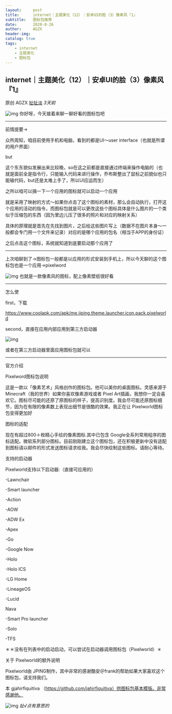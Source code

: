 ```yaml
---
layout:     post
title:      internet｜主题美化（12）｜安卓UI的脸（3）像素风『1』
subtitle:   图标包推荐
date:       2020-8-26
author:     AGZX
header-img: 
catalog: true
tags:
    - internet
    - 主题美化
    - 图标包
---
```


## internet｜主题美化（12）｜安卓UI的脸（3）像素风『1』

原创 AGZX [扯扯淡](javascript:void(0);) *3天前*

![img](https://mmbiz.qpic.cn/mmbiz_gif/tMsLbdfwxoM12GmQGZYFy7azn1RM2Izncuqicg2azuCibJyPB4QUKslUmRtlYYXibScaxKCGx7ebczkJLq5mQWhJg/640?wx_fmt=gif&tp=webp&wxfrom=5&wx_lazy=1)
你好呀，今天接着来聊一聊好看的图标包吧

------

前情提要→

众所周知，咱目前使用手机和电脑，看到的都是UI～user interface（也就是所谓的用户界面）

but

这个东东貌似发展出来比较晚，so在这之前都是直接通过终端来操作电脑的（也就是面前全是指令行，只能输入代码来进行操作，乔布斯整出了鼠标之前貌似也只能输代码，but还是太难上手了，所以UI应运而生）

之所以咱可以搞一下一个应用的图标就可以启动一个应用

就是采用了映射的方式～如果你点击了这个图标的素材，那么会自动执行，打开这个应用的活动的指令，而图标包就是可以更改这些个图标具体是什么图片的一个类似于压缩包的东西（因为里边儿压了很多的照片和对应的映射关系）

具体的原理就是首先在先找到图片，之后给这些图片写上（数据不在图片本身～一般都会专门用一个文件来记录）对应的是哪个应用的包名（相当于APP的身份证）

之后点击这个图标，系统就知道到底要启动那个应用了

------

上次咱聊到了→图标包一般都是以应用的形式安装到手机上，所以今天聊的这个图标包也是一个应用→pixelword

![img](https://mmbiz.qpic.cn/mmbiz_jpg/tMsLbdfwxoNM721JGeK8Q5UEbmKT0DAwXMRBbckh5ZVn89vG3kPulkX3S2nyWnyKP16ickRzBquuvTo1EqpNcQQ/640?wx_fmt=jpeg&tp=webp&wxfrom=5&wx_lazy=1&wx_co=1)
也就是一款像素风的图标，配上像素壁纸很好看

------

怎么使

first，下载

https://www.coolapk.com/apk/me.jiping.theme.launcher.icon.pack.pixelworld

second，直接在应用内部应用到第三方启动器

![img](https://mmbiz.qpic.cn/mmbiz_jpg/tMsLbdfwxoNM721JGeK8Q5UEbmKT0DAwcPvw3QNE3mKupOibMFiaXTvbIrJHf7gicRJkm4IVS5fk1ZPXtL27KZo5Q/640?wx_fmt=jpeg&tp=webp&wxfrom=5&wx_lazy=1&wx_co=1)

或者在第三方启动器里面应用图标包就可以

------

官方介绍



 Pixelword图标包说明

这是一款以「像素艺术」风格创作的图标包。他可以美你的桌面图标。灵感来源于 Minecraft（我的世界）如果你喜欢像素游戏或者 Pixel Art插画，我想你一定会喜欢它。图标尽可能的还原了原图标的样子，提高识别度。我会尽可能还原图标细节，因为在有限的像素数上表现出细节是很酷的效果。我正在让 Pixelworld图标包变得更加好

图标的适配

现在有超过800＋枚精心手绘的像素图标.其中已包含 Google全系列常用程序的图标适配。微软系列部分图标。目前刚刚建立这个图标包，还在积极更新中没有适配到图标请以邮件的形式发送图标请求给我。我会尽快绘制这些图标。请耐心等待。

支持的启动器

 Pixelworld支持以下启动器:（直接可应用的）

 -Lawnchair

 -Smart launcher

 -Action

 -AOW

 -ADW Ex

 -Apex

 -Go

 -Google Now

 -Holo

 -Holo ICS

 -LG Home

 -LineageOS

 -Lucid

 Nava

 -Smart Pro launcher

 -Solo

 -TFS

＊＊没有在列表中的启动启动，可以尝试在启动器调用图标包（Pixelworld）＊

关于 Pixelworld的额外说明

 Pixelworld由 JPING制作，其中非常的感谢酷安＠frank的帮助如果大家喜欢这个图标包，请支持我们。

本 gjahirfiquitiva  （https://github.com/jahirfiquitiva）供图标包基本模版。非常感谢他。





![img](https://mmbiz.qpic.cn/mmbiz_jpg/tMsLbdfwxoPvhibcLnC5hTcXqKITTp19Os0eaE28ibFHd1diborCdq4BOb32R37jcoPQmJibxk3ibbS3xQp2L4TXicvg/640?wx_fmt=jpeg&tp=webp&wxfrom=5&wx_lazy=1&wx_co=1)
*扯√点有意思的*

